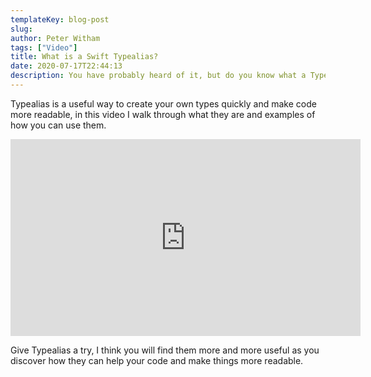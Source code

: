 ```yaml
---
templateKey: blog-post
slug: 
author: Peter Witham
tags: ["Video"]
title: What is a Swift Typealias?
date: 2020-07-17T22:44:13
description: You have probably heard of it, but do you know what a Typealias is? Watch on.
---
```


Typealias is a useful way to create your own types quickly and make code more readable, in this video I walk through what they are and examples of how you can use them.

<iframe width="560" height="315" src="https://www.youtube.com/embed/XfKa7jukbYA" frameborder="0" allow="accelerometer; autoplay; encrypted-media; gyroscope; picture-in-picture" allowfullscreen></iframe>

Give Typealias a try, I think you will find them more and more useful as you discover how they can help your code and make things more readable.